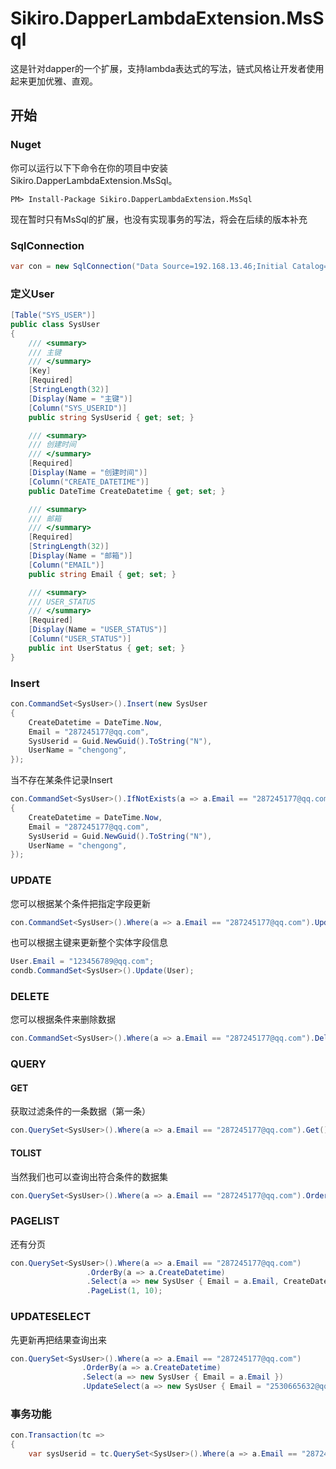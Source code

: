 # Sikiro.DapperLambdaExtension.MsSql
这是针对dapper的一个扩展，支持lambda表达式的写法，链式风格让开发者使用起来更加优雅、直观。

## 开始

### Nuget

你可以运行以下下命令在你的项目中安装 Sikiro.DapperLambdaExtension.MsSql。

```
PM> Install-Package Sikiro.DapperLambdaExtension.MsSql
```

现在暂时只有MsSql的扩展，也没有实现事务的写法，将会在后续的版本补充

### SqlConnection

```c#
var con = new SqlConnection("Data Source=192.168.13.46;Initial Catalog=SkyChen;Persist Security Info=True;User ID=sa;Password=123456789");
```

### 定义User
```c#
[Table("SYS_USER")]
public class SysUser
{
    /// <summary>
    /// 主键
    /// </summary>    
    [Key]
    [Required]
    [StringLength(32)]
    [Display(Name = "主键")]
    [Column("SYS_USERID")]
    public string SysUserid { get; set; }

    /// <summary>
    /// 创建时间
    /// </summary>    
    [Required]
    [Display(Name = "创建时间")]
    [Column("CREATE_DATETIME")]
    public DateTime CreateDatetime { get; set; }

    /// <summary>
    /// 邮箱
    /// </summary>    
    [Required]
    [StringLength(32)]
    [Display(Name = "邮箱")]
    [Column("EMAIL")]
    public string Email { get; set; }

    /// <summary>
    /// USER_STATUS
    /// </summary>    
    [Required]
    [Display(Name = "USER_STATUS")]
    [Column("USER_STATUS")]
    public int UserStatus { get; set; }
}
```

### Insert
```c#
con.CommandSet<SysUser>().Insert(new SysUser
{
    CreateDatetime = DateTime.Now,
    Email = "287245177@qq.com",
    SysUserid = Guid.NewGuid().ToString("N"),
    UserName = "chengong",
});
```
当不存在某条件记录Insert
```c#
con.CommandSet<SysUser>().IfNotExists(a => a.Email == "287245177@qq.com").Insert(new SysUser
{
    CreateDatetime = DateTime.Now,
    Email = "287245177@qq.com",
    SysUserid = Guid.NewGuid().ToString("N"),
    UserName = "chengong",
});
```

### UPDATE
您可以根据某个条件把指定字段更新
```c#
con.CommandSet<SysUser>().Where(a => a.Email == "287245177@qq.com").Update(a => new SysUser { Email = "123456789@qq.com" });
```

也可以根据主键来更新整个实体字段信息
```c#
User.Email = "123456789@qq.com";
condb.CommandSet<SysUser>().Update(User);
```

### DELETE
您可以根据条件来删除数据
```c#
con.CommandSet<SysUser>().Where(a => a.Email == "287245177@qq.com").Delete()
```

### QUERY

#### GET
获取过滤条件的一条数据（第一条）
```c#
con.QuerySet<SysUser>().Where(a => a.Email == "287245177@qq.com").Get()
```
#### TOLIST
当然我们也可以查询出符合条件的数据集
```c#
con.QuerySet<SysUser>().Where(a => a.Email == "287245177@qq.com").OrderBy(b => b.Email).Top(10).Select(a => a.Email).ToList();
```
### PAGELIST
还有分页
```c#
con.QuerySet<SysUser>().Where(a => a.Email == "287245177@qq.com")
                 .OrderBy(a => a.CreateDatetime)
                 .Select(a => new SysUser { Email = a.Email, CreateDatetime = a.CreateDatetime, SysUserid = a.SysUserid })
                 .PageList(1, 10);
```
### UPDATESELECT
先更新再把结果查询出来
```c#
con.QuerySet<SysUser>().Where(a => a.Email == "287245177@qq.com")
                .OrderBy(a => a.CreateDatetime)
                .Select(a => new SysUser { Email = a.Email })
                .UpdateSelect(a => new SysUser { Email = "2530665632@qq.com" });
```

### 事务功能

```c#
con.Transaction(tc =>
{
    var sysUserid = tc.QuerySet<SysUser>().Where(a => a.Email == "287245177@qq.com").Select(a => a.SysUserid).Get();

    
